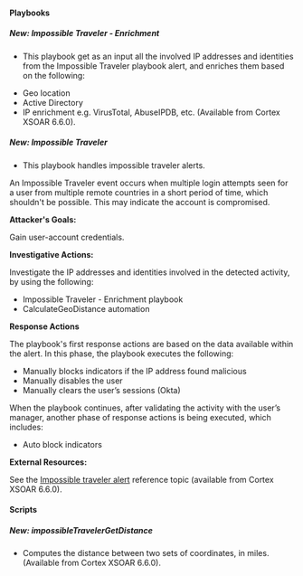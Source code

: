 
#### Playbooks
##### New: Impossible Traveler - Enrichment
- This playbook get as an input all the involved IP addresses and identities from the Impossible Traveler playbook alert, and enriches them based on the following:
* Geo location
* Active Directory
* IP enrichment e.g. VirusTotal, AbuseIPDB, etc. (Available from Cortex XSOAR 6.6.0).
##### New: Impossible Traveler
- This playbook handles impossible traveler alerts.

An Impossible Traveler event occurs when multiple login attempts seen for a user from multiple remote countries in a short period of time, which shouldn't be possible. This may indicate the account is compromised.

**Attacker's Goals:**

Gain user-account credentials.

**Investigative Actions:**

Investigate the IP addresses and identities involved in the detected activity, by using the following:

* Impossible Traveler - Enrichment playbook
* CalculateGeoDistance automation

**Response Actions**

The playbook's first response actions are based on the data available within the alert. In this phase, the playbook executes the following:

* Manually blocks indicators if the IP address found malicious
* Manually disables the user
* Manually clears the user’s sessions (Okta)

When the playbook continues, after validating the activity with the user’s manager, another phase of response actions is being executed, which includes:

* Auto block indicators 


**External Resources:**

See the [Impossible traveler alert](https://docs.paloaltonetworks.com/cortex/cortex-xdr/cortex-xdr-analytics-alert-reference/cortex-xdr-analytics-alert-reference/impossible-traveler---sso.html) reference topic (available from Cortex XSOAR 6.6.0).

#### Scripts
##### New: impossibleTravelerGetDistance
- Computes the distance between two sets of coordinates, in miles. (Available from Cortex XSOAR 6.6.0).
